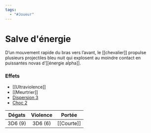 ```yaml
---
tags:
  - "#Joueur"
---
```

# Salve d'énergie

D’un mouvement rapide du bras vers l’avant, le [[chevalier]] propulse plusieurs projectiles bleu nuit qui explosent au moindre contact en puissantes novas d’[[énergie alpha]].

### Effets

- [[Ultraviolence]]
- [[Meurtrier]]
- [Dispersion 3](Dispersion)
- [Choc 2](Choc)

| Dégats  | Violence |   Portée   |
| :-----: | :------: | :--------: |
| 3D6 (9) | 3D6 (6)  | [[Courte]] |
